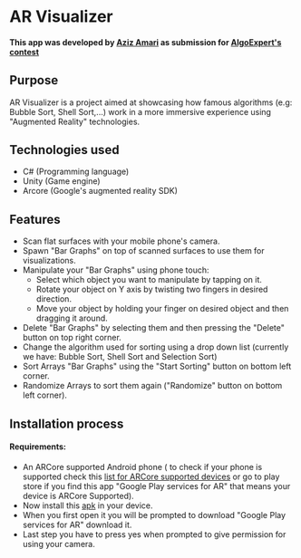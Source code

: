 # AR Visualizer
#### This app was developed by [Aziz Amari](https://azizamari.cf) as submission for [AlgoExpert's contest](https://www.algoexpert.io/swe-project-contests/2020-summer)
## Purpose
AR Visualizer is a project aimed at showcasing how famous algorithms (e.g: Bubble Sort, Shell Sort,...) work in a more immersive experience using "Augmented Reality" technologies.
## Technologies used
* C# (Programming language)
* Unity (Game engine)
* Arcore (Google's augmented reality SDK)
## Features
* Scan flat surfaces with your mobile phone's camera.
* Spawn "Bar Graphs" on top of scanned surfaces to use them for visualizations.
* Manipulate your "Bar Graphs" using phone touch:
  * Select which object you want to manipulate by tapping on it.
  * Rotate your object on Y axis by twisting two fingers in desired direction.
  * Move your object by holding your finger on desired object and then dragging it around.
* Delete "Bar Graphs" by selecting them and then pressing the "Delete" button on top right corner.
* Change the algorithm used for sorting using a drop down list (currently we have: Bubble Sort, Shell Sort and Selection Sort)
* Sort Arrays "Bar Graphs" using the "Start Sorting" button on bottom  left corner. 
* Randomize Arrays to sort them again ("Randomize" button on bottom left corner).
## Installation process
#### Requirements: 
 * An ARCore supported Android phone ( to check if your phone is supported check this [list for ARCore supported devices](https://developers.google.com/ar/discover/supported-devices) or go to play store if you find this app "Google Play services for AR" that means your device is ARCore Supported).
* Now install this [apk](https://github.com/azizamari/AR-Visualizer/blob/master/build/AR%20Visualizer.apk) in your device.
* When you first open it you will be prompted to download "Google Play services for AR" download it.
* Last step you have to press yes when prompted to give permission for using your camera.
